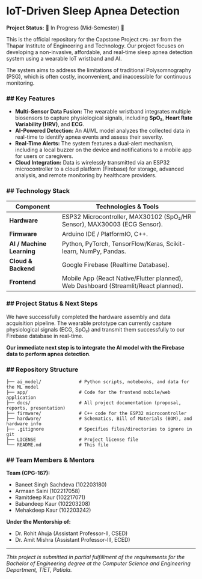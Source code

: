 # IoT-Driven Sleep Apnea Detection

**Project Status:** 🚧 In Progress (Mid-Semester) 🚧

This is the official repository for the Capstone Project `CPG-167` from the Thapar Institute of Engineering and Technology. Our project focuses on developing a non-invasive, affordable, and real-time sleep apnea detection system using a wearable IoT wristband and AI.

The system aims to address the limitations of traditional Polysomnography (PSG), which is often costly, inconvenient, and inaccessible for continuous monitoring.

### ## Key Features

* **Multi-Sensor Data Fusion:** The wearable wristband integrates multiple biosensors to capture physiological signals, including **SpO₂**, **Heart Rate Variability (HRV)**, and **ECG**.
* **AI-Powered Detection:** An AI/ML model analyzes the collected data in real-time to identify apnea events and assess their severity.
* **Real-Time Alerts:** The system features a dual-alert mechanism, including a local buzzer on the device and notifications to a mobile app for users or caregivers.
* **Cloud Integration:** Data is wirelessly transmitted via an ESP32 microcontroller to a cloud platform (Firebase) for storage, advanced analysis, and remote monitoring by healthcare providers.

### ## Technology Stack

| Component | Technologies & Tools |
|---|---|
| **Hardware** | ESP32 Microcontroller, MAX30102 (SpO₂/HR Sensor), MAX30003 (ECG Sensor). |
| **Firmware** | Arduino IDE / PlatformIO, C++. |
| **AI / Machine Learning** | Python, PyTorch, TensorFlow/Keras, Scikit-learn, NumPy, Pandas. |
| **Cloud & Backend** | Google Firebase (Realtime Database). |
| **Frontend** | Mobile App (React Native/Flutter planned), Web Dashboard (Streamlit/React planned). |

### ## Project Status & Next Steps

We have successfully completed the hardware assembly and data acquisition pipeline. The wearable prototype can currently capture physiological signals (ECG, SpO₂) and transmit them successfully to our Firebase database in real-time.

**Our immediate next step is to integrate the AI model with the Firebase data to perform apnea detection**.

### ## Repository Structure

```
├── ai_model/              # Python scripts, notebooks, and data for the ML model
├── app/                   # Code for the frontend mobile/web application
├── docs/                  # All project documentation (proposal, reports, presentation)
├── firmware/              # C++ code for the ESP32 microcontroller
├── hardware/              # Schematics, Bill of Materials (BOM), and hardware info
├── .gitignore             # Specifies files/directories to ignore in git
├── LICENSE                # Project license file
└── README.md              # This file
```

### ## Team Members & Mentors

**Team (CPG-167):**
* Baneet Singh Sachdeva (102203180)
* Armaan Saini (102217058)
* Ramitdeep Kaur (102217071)
* Babandeep Kaur (102203208)
* Mehakdeep Kaur (102203242)

**Under the Mentorship of:**
* Dr. Rohit Ahuja (Assistant Professor-II, CSED)
* Dr. Amit Mishra (Assistant Professor-III, ECED)

---
*This project is submitted in partial fulfillment of the requirements for the Bachelor of Engineering degree at the Computer Science and Engineering Department, TIET, Patiala.*
